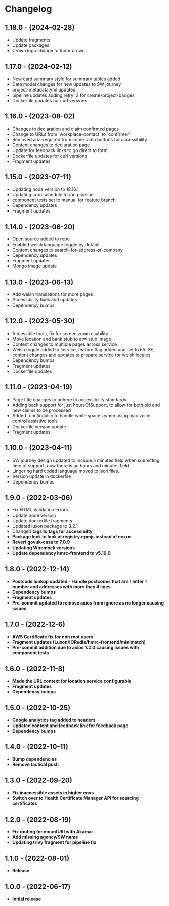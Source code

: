 # Changelog

## 1.18.0 - (2024-02-28)
* Update fragments
* Update packages
* Crown logo change to tudor crown

## 1.17.0 - (2024-02-12)
* New card summary style for summary tables added
* Data model changes for new updates to SW journey
* project-metadata.yml updated
* pipeline updates adding retry: 2 for create-project-badges
* Dockerfile updates for curl versions

## 1.16.0 - (2023-08-02)
* Changes to declaration and claim confirmed pages
* Change to URLs from 'workplace-contact' to 'confirmer'
* Removed aria-required from some radio buttons for accessibility
* Content changes to declaration page
* Update for feedback links to go direct to form
* Dockerfile updates for curl versions
* Fragment updates

## 1.15.0 - (2023-07-11)
* Updating node version to 18.16.1
* Updating cron schedule to run pipeline
* component tests set to manual for feature branch
* Dependancy updates
* Fragment updates

## 1.14.0 - (2023-06-20)
* Open source added to repo
* Enabled welsh language toggle by default
* Content changes to search-for-address-of-company
* Dependency updates
* Fragment updates
* Mongo image update

## 1.13.0 - (2023-06-13)

* Add welsh translations for more pages
* Accessibility fixes and updates
* Dependency bumps

## 1.12.0 - (2023-05-30)

* Accessible tools, fix for screen zoom usability
* Move location and bank stub to atw stub image
* Content changes to multiple pages across service
* Welsh toggle added to service, feature flag added and set to FALSE, content changes and updates to prepare service for
  welsh locales
* Dependency bumps
* Fragment updates
* Dockerfile updates

## 1.11.0 - (2023-04-19)

* Page title changes to adhere to accessibility standards
* Adding back support for just hoursOfSupport, to allow for both old and new claims to be processed
* Added functionality to handle white spaces when using mac voice control assistive tools
* Dockerfile version update
* Fragment updates

## 1.10.0 - (2023-04-11)

* SW journey design updated to include a minutes field when submitting time of support, now there is an hours and
  minutes field.
* Lingering hard coded language moved to json files.
* Version update in dockerfile
* Dependency bumps

## 1.9.0 - (2022-03-06)

* Fix HTML Validation Errors
* Update node version
* Update dockerfile fragments
* Updated luxon package to 3.2.1
* Changed <b> tags to <strong> tags for accessibilty
* Package lock to look at registry.npmjs instead of nexus
* Revert govuk-casa to 7.0.9
* Updating Wiremock versions
* Update dependency hmrc-frontend to v5.16.0

## 1.8.0 - (2022-12-14)

* Postcode lookup updated - Handle postcodes that are 1 letter 1 number and addresses with more than 4 lines
* Dependency bumps
* Fragment updates
* Pre-commit updated to remove axios from ignore as no longer causing issues

## 1.7.0 - (2022-12-6)

* AWS Certificate fix for non root users
* Fragment updates (Luxon/IORedis/hmrc-frontend/minimatch)
* Pre-commit addition due to axios 1.2.0 causing issues with component tests

## 1.6.0 - (2022-11-8)

* Made the URL context for location service configurable
* Fragment updates
* Dependency bumps

## 1.5.0 - (2022-10-25)

* Google analytics tag added to headers
* Updated content and feedback link for feedback page
* Dependency bumps

## 1.4.0 - (2022-10-11)

* Bump dependencies
* Remove tactical push

## 1.3.0 - (2022-09-20)

* Fix inaccessible assets in higher envs
* Switch over to Health Certificate Manager API for sourcing certificates

## 1.2.0 - (2022-08-19)

* Fix routing for mountURl with Akamai
* Add missing agency/SW name
* Updating trivy fragment for pipeline fix

## 1.1.0 - (2022-08-01)

* Release

## 1.0.0 - (2022-06-17)

* Initial release
